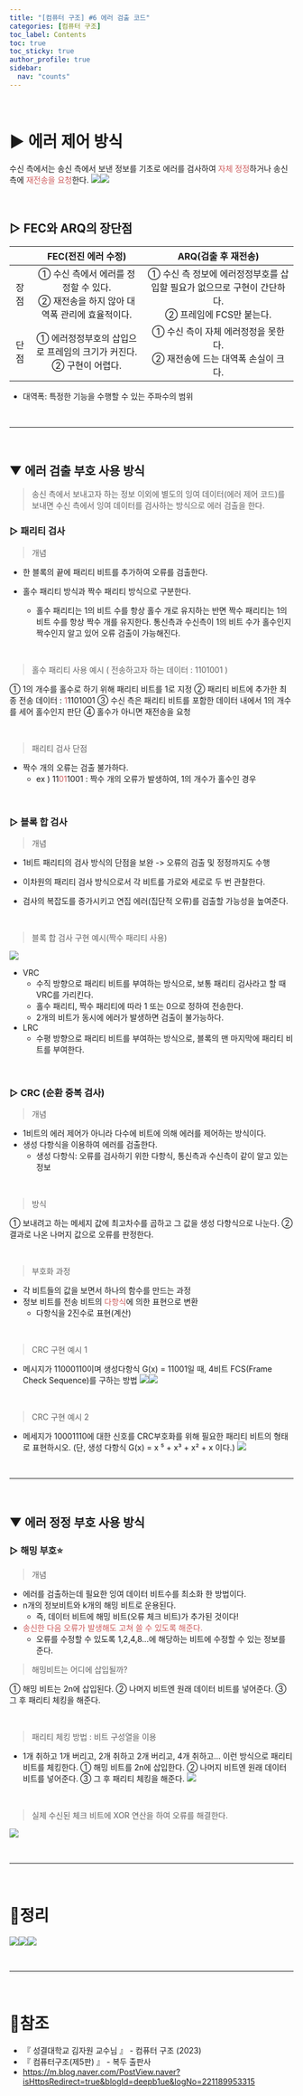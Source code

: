```yaml
---
title: "[컴퓨터 구조] #6 에러 검출 코드"
categories: [컴퓨터 구조]
toc_label: Contents
toc: true
toc_sticky: true
author_profile: true
sidebar:
  nav: "counts"
---
```


<br>

# ▶ 에러 제어 방식

수신 측에서는 송신 측에서 보낸 정보를 기초로 에러를 검사하여 <span style="color:indianred">자체 정정</span>하거나 송신 측에 <span style="color:indianred">재전송을 요청</span>한다. ![](https://velog.velcdn.com/images/sieunpark/post/32d1a322-b570-444f-b5bb-f603c00a3c97/image.png)![](https://velog.velcdn.com/images/sieunpark/post/b5893974-e6a2-467b-ac3a-f6b2e8f692b8/image.png)

<br>

## ▷ FEC와 ARQ의 장단점

|      |                                  FEC(전진 에러 수정)                                   |                                         ARQ(검출 후 재전송)                                         |
| :--: | :------------------------------------------------------------------------------------: | :-------------------------------------------------------------------------------------------------: |
| 장점 | ① 수신 측에서 에러를 정정할 수 있다.<br>② 재전송을 하지 않아 대역폭 관리에 효율적이다. | ① 수신 측 정보에 에러정정부호를 삽입할 필요가 없으므로 구현이 간단하다.<br>② 프레임에 FCS만 붙는다. |
| 단점 |         ① 에러정정부호의 삽입으로 프레임의 크기가 커진다.<br>② 구현이 어렵다.          |             ① 수신 측이 자체 에러정정을 못한다.<br>② 재전송에 드는 대역폭 손실이 크다.              |

- 대역폭: 특정한 기능을 수행할 수 있는 주파수의 범위

<br>

---

<br>

## ▼ 에러 검출 부호 사용 방식

> 송신 측에서 보내고자 하는 정보 이외에 별도의 잉여 데이터(에러 제어 코드)를 보내면 수신 측에서 잉여 데이터를 검사하는 방식으로 에러 검출을 한다.

### ▷ 패리티 검사

> 개념

- 한 블록의 끝에 패리티 비트를 추가하여 오류를 검출한다.

- 홀수 패리티 방식과 짝수 패리티 방식으로 구분한다.
  - 홀수 패리티는 1의 비트 수를 항상 홀수 개로 유지하는 반면 짝수 패리티는 1의 비트 수를 항상 짝수 개를 유지한다.
    통신측과 수신측이 1의 비트 수가 홀수인지 짝수인지 알고 있어 오류 검출이 가능해진다.

<br>

> 홀수 패리티 사용 예시 ( 전송하고자 하는 데이터 : 1101001 )

① 1의 개수를 홀수로 하기 위해 패리티 비트를 1로 지정
② 패리티 비트에 추가한 최종 전송 데이터 : <span style="color:indianred">1</span>1101001
③ 수신 측은 패리티 비트를 포함한 데이터 내에서 1의 개수를 세어 홀수인지 판단
④ 홀수가 아니면 재전송을 요청

<br>

> 패리티 검사 단점

- 짝수 개의 오류는 검출 불가하다.
  - ex ) 11<span style="color:indianred">01</span>1001 : 짝수 개의 오류가 발생하여, 1의 개수가 홀수인 경우

<br>

### ▷ 블록 합 검사

> 개념

- 1비트 패리티의 검사 방식의 단점을 보완 -> 오류의 검출 및 정정까지도 수행

- 이차원의 패리티 검사 방식으로서 각 비트를 가로와 세로로 두 번 관찰한다.

- 검사의 복잡도를 증가시키고 연집 에러(집단적 오류)를 검출할 가능성을 높여준다.

<br>

> 블록 합 검사 구현 예시(짝수 패리티 사용)

![](https://velog.velcdn.com/images/sieunpark/post/4aec5723-b77f-4ca6-b46f-4b9c1096fbad/image.png)

- VRC
  - 수직 방향으로 패리티 비트를 부여하는 방식으로, 보통 패리티 검사라고 할 때 VRC를 가리킨다.
  - 홀수 패리티, 짝수 패리티에 따라 1 또는 0으로 정하여 전송한다.
  - 2개의 비트가 동시에 에러가 발생하면 검출이 불가능하다.
- LRC
  - 수평 방향으로 패리티 비트를 부여하는 방식으로, 블록의 맨 마지막에 패리티 비트를 부여한다.

<br>

### ▷ CRC (순환 중복 검사)

> 개념

- 1비트의 에러 제어가 아니라 다수에 비트에 의해 에러를 제어하는 방식이다.
- 생성 다항식을 이용하여 에러를 검출한다.
  - 생성 다항식: 오류를 검사하기 위한 다항식, 통신측과 수신측이 같이 알고 있는 정보

<br>

> 방식

① 보내려고 하는 메세지 값에 최고차수를 곱하고 그 값을 생성 다항식으로 나눈다.
② 결과로 나온 나머지 값으로 오류를 판정한다.

<br>

> 부호화 과정

- 각 비트들의 값을 보면서 하나의 함수를 만드는 과정
- 정보 비트를 전송 비트의 <span style="color:indianred">다항식</span>에 의한 표현으로 변환
  - 다항식을 2진수로 표현(계산)

<br>

> CRC 구현 예시 1

- 메시지가 11000110이며 생성다항식 G(x) = 11001일 때, 4비트 FCS(Frame Check Sequence)를 구하는 방법
  ![](https://velog.velcdn.com/images/sieunpark/post/442e6e92-7c57-4493-80d3-472600598e2c/image.jpg)![](https://velog.velcdn.com/images/sieunpark/post/ca9e2a9d-70bc-4665-a6db-f3f52c944fc9/image.jpg)

<br>

> CRC 구현 예시 2

- 메세지가 10001110에 대한 신호를 CRC부호화를 위해 필요한 패리티 비트의 형태로 표현하시오.
  (단, 생성 다항식 G(x) = x ⁵ + x³ + x² + x 이다.)
  ![](https://velog.velcdn.com/images/sieunpark/post/db687748-7d23-4e98-8bf2-4e5d8b22e2d4/image.jpg)

<br>

---

<br>

## ▼ 에러 정정 부호 사용 방식

### ▷ 해밍 부호⭐

> 개념

- 에러를 검출하는데 필요한 잉여 데이터 비트수를 최소화 한 방법이다.
- n개의 정보비트와 k개의 해밍 비트로 운용된다.
  - 즉, 데이터 비트에 해밍 비트(오류 체크 비트)가 추가된 것이다!
- <span style="color:indianred">송신한 다음 오류가 발생해도 고쳐 쓸 수 있도록 해준다.</span>
  - 오류를 수정할 수 있도록 1,2,4,8...에 해당하는 비트에 수정할 수 있는 정보를 준다.

> 해밍비트는 어디에 삽입될까?

① 해밍 비트는 2n에 삽입된다.
② 나머지 비트엔 원래 데이터 비트를 넣어준다.
③ 그 후 패리티 체킹을 해준다.

<br>

> 패리티 체킹 방법 : 비트 구성열을 이용

- 1개 취하고 1개 버리고, 2개 취하고 2개 버리고, 4개 취하고... 이런 방식으로 패리티 비트를 체킹한다.
  ① 해밍 비트를 2n에 삽입한다.
  ② 나머지 비트엔 원래 데이터 비트를 넣어준다.
  ③ 그 후 패리티 체킹을 해준다.
  ![](https://velog.velcdn.com/images/sieunpark/post/46f4d99f-d3e2-42fd-be9b-170a968279d3/image.jpg)

<br>

> 실제 수신된 체크 비트에 XOR 연산을 하여 오류를 해결한다.

![](https://velog.velcdn.com/images/sieunpark/post/0fc74fa8-547e-4d33-9b90-eac32b49e74b/image.jpg)

<br>

---

<br>

# 🔖정리

![](https://velog.velcdn.com/images/sieunpark/post/f6247e54-be68-410e-b89e-6af1b3cb2951/image.jpg)![](https://velog.velcdn.com/images/sieunpark/post/6ba0cd80-478d-4cd0-a272-3e7e2c4b11c1/image.jpg)![](https://velog.velcdn.com/images/sieunpark/post/8046e868-ff62-422a-bbe7-16a790d92b15/image.jpg)

<br>

---

<br>

# 📎참조

- 『 성결대학교 김자원 교수님 』 - 컴퓨터 구조 (2023)
- 『 컴퓨터구조(제5판) 』 - 복두 출판사
- https://m.blog.naver.com/PostView.naver?isHttpsRedirect=true&blogId=deepb1ue&logNo=221189953315
